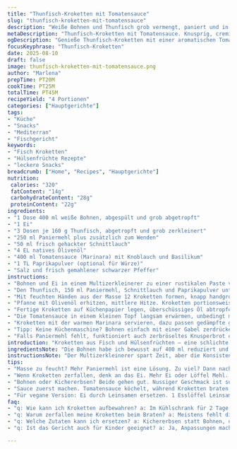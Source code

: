 ```yaml
---
title: "Thunfisch-Kroketten mit Tomatensauce"
slug: "thunfisch-kroketten-mit-tomatensauce"
description: "Weiße Bohnen und Thunfisch grob vermengt, paniert und in Olivenöl gebraten. Frischer Schnittlauch sorgt für Aroma, Tomatensauce mit Knoblauch und Kräutern als Begleiter. Textur knusprig außen, cremig innen. Variation mit Kichererbsen anstatt Bohnen, Paprikapulver ergänzt die Mischung."
metaDescription: "Thunfisch-Kroketten mit Tomatensauce. Knusprig, cremig, perfekt gewürzt und ein mediterranes Fest für den Gaumen."
ogDescription: "Genieße Thunfisch-Kroketten mit einer aromatischen Tomatensauce. Knusprige Textur und cremige Füllung erwarten dich."
focusKeyphrase: "Thunfisch-Kroketten"
date: 2025-08-10
draft: false
image: thunfisch-kroketten-mit-tomatensauce.png
author: "Marlena"
prepTime: PT20M
cookTime: PT25M
totalTime: PT45M
recipeYield: "4 Portionen"
categories: ["Hauptgerichte"]
tags:
- "Küche"
- "Snacks"
- "Mediterran"
- "Fischgericht"
keywords:
- "Fisch Kroketten"
- "Hülsenfrüchte Rezepte"
- "leckere Snacks"
breadcrumb: ["Home", "Recipes", "Hauptgerichte"]
nutrition: 
 calories: "320"
 fatContent: "14g"
 carbohydrateContent: "28g"
 proteinContent: "22g"
ingredients:
- "1 Dose 400 ml weiße Bohnen, abgespült und grob abgetropft"
- "1 Ei"
- "3 Dosen je 160 g Thunfisch, abgetropft und grob zerkleinert"
- "250 ml Paniermehl plus zusätzlich zum Wenden"
- "50 ml frisch gehackter Schnittlauch"
- "4 EL natives Olivenöl"
- "400 ml Tomatensauce (Marinara) mit Knoblauch und Basilikum"
- "1 TL Paprikapulver (optional für Würze)"
- "Salz und frisch gemahlener schwarzer Pfeffer"
instructions:
- "Bohnen und Ei in einem Multizerkleinerer zu einer rustikalen Paste verarbeiten, nicht zu fein! Die kleine Körnigkeit gibt bessere Textur. In eine Schüssel geben."
- "Den Thunfisch, 150 ml Paniermehl, Schnittlauch und Paprikapulver unterheben. Komplett vermischen, abschmecken mit Salz und Pfeffer, hier entscheidet das Gefühl beim Probieren. Zu kompakt, zu locker, mit wenig Paniermehl nachjustieren."
- "Mit feuchten Händen aus der Masse 12 Kroketten formen, knapp handgroß. Die Restpaniermehl auf einen Teller geben, jedes Stück darin wenden. Wichtig: Nicht zu viele Kroketten gleichzeitig panieren, Paniermehl zieht Feuchtigkeit, sonst klebt alles zusammen."
- "Pfanne mit Olivenöl erhitzen, mittlere Hitze. Kroketten portionsweise braten, 3-4 Minuten pro Seite. Das Öl soll blubbern, nicht rauchen. Geduld, in der Mitte soll cremig bleiben, außen goldbraun knusprig. Wenn die Kroketten beim Wenden zu leicht zerfallen, zu wenig Bindung - mehr Ei oder ein Löffel Mehl hilft."
- "Fertige Kroketten auf Küchenpapier legen, überschüssiges Öl abtropfen lassen."
- "Die Tomatensauce in einem kleinen Topf langsam erwärmen, unbedingt mit frischem Knoblauch und frischem Basilikum arbeiten. Langsam köcheln bis sie aromatisch und leicht reduziert ist."
- "Kroketten mit der warmen Marinara servieren, dazu passen gedämpfte grüne Bohnen oder ein leicht bitterer Blattsalat. Guten Appetit."
- "Tipp: Keine Küchenmaschine? Bohnen einfach mit einer Gabel zerdrücken, dauert nur paar Minuten und ergibt rustikales Ergebnis."
- "Falls Paniermehl fehlt, funktioniert auch zerbröseltes Knusperbrot oder Sellerie klein gehobelt, macht sogar etwas frische dazu."
introduction: "Kroketten aus Fisch und Hülsenfrüchten – eine schlichte Idee, die ich oft verfeinert habe. Anfangs zu weich, zu breit – Form und Zutatenmengen sind entscheidend. Weiße Bohnen ersetzen oft weniger aromatische Panade oder pure Kartoffeln. Mit Thunfisch als Proteinquelle zusammen fantastisch. Die Kombination mit der säuerlichen Marinara gibt etwas Frische und fängt das Ölige der Kroketten gut auf. Wichtig, nicht zu heiß anbraten, sonst außen schwarz, innen roh. In den Zwischenzeiten die Sauce langsam köcheln lassen. Hält warm und bindet alle Aromen."
ingredientsNote: "Die Bohnen habe ich bewusst auf 400 ml reduziert und frischer Schnittlauch statt klassischem Petersilie genommen für mehr Charakter. Statt Dosenbohnen passen auch Kichererbsen, für eine leicht nussige Note. Das Paniermehl kann übrigens auch durch gemahlene Cornflakes oder Panko ersetzt werden, gibt noch mehr Crunch. Wer auf Ei verzichten möchte, kann einen Esslöffel gemahlenen Leinsamen mit 3 EL Wasser quellen lassen, bindet ähnlich. Olivenöl muss qualitativ gut sein, damit es aromatisch bleibt, zu billiges wird eher bitter. Für die Sauce selbst verwende ich Dose San Marzano Tomaten, frisch hat man selten so gute Süße und Säure ausgewogen. Frisch gehackter Knoblauch und ein Spritzer Rotweinessig runden die Marinara ab."
instructionsNote: "Der Multizerkleinerer spart Zeit, aber die Konsistenz entscheidet. Zu fein, Kroketten werden matschig, zu grob, kein Halt. Wenn der Teig zu feucht ist, wenig mehr Paniermehl oder Püree komplett aus Bohnen anpassen. Die Kroketten vor dem Braten kurz in den Kühlschrank legen, das strafft die Masse, besser formbar. Öl nicht zu stark erhitzen – gluckern muss es, nicht rauchen. Überschüssiges Öl auf Küchenpapier abtropfen lassen, sonst werden die Kroketten schnell labbrig. Beim Wenden aufmerksam sein, mit zwei Pfannenhelfern oder Spatel – sanft, nicht drücken. Die Sauce ganz am Anfang vorbereiten, so haben die Aromen Zeit, ineinander zu greifen. Kroketten knusprig, innen saftig erkennbar am leichten Nachgeben beim Drücken. Noch nicht ganz fest? Ein paar Minuten extra und mit kleiner Hitze nachbraten."
tips:
- "Masse zu feucht? Mehr Paniermehl ist eine Lösung. Zu viel? Dann nach Geschmack anpassen. Feuchtigkeit ist der Feind. Kroketten müssen fest, aber nicht trocken sein. Das richtige Gefühl beim Formen ist wichtig. Kühlschrank hilft bei der Stabilität."
- "Wenn Kroketten zerfallen, denk an das Ei. Mehr Ei oder Löffel Mehl. Das bindet. Mach die Masse nicht nur trocken, sondern achte auch auf den Druck beim Wenden. Sanft, nicht drücken. Verwende zwei Spatel, leichter zu handeln."
- "Bohnen oder Kichererbsen? Beide gehen gut. Nussiger Geschmack ist super. Anstelle von Olivenöl, Avocadoöl als Alternative - milder und gut zum Braten. Paniermehl durch Panko oder gemahlene Cornflakes ersetzen für extra Crunch. Ausprobieren."
- "Sauce zuerst machen. Tomatensauce köchelt, während Kroketten braten. Aromen entfalten sich besser. Die Sauce sollte nicht zu dünn sein, sonst bleibt sie an den Kroketten nicht haften. Verwende frischen Basilikum, das hebt die Aromen."
- "Für vegane Version: Ei durch Leinsamen ersetzen. 1 Esslöffel Leinsamen auf 3 Esslöffel Wasser quellen lassen. Bindet gut. Kroketten dann gleich formen. Olivenöl in gut erhitzter Pfanne, nicht zu heiß. Klopfgeräusche darauf hören."
faq:
- "q: Wie kann ich Kroketten aufbewahren? a: Im Kühlschrank für 2 Tage. Aufwärmen in der Pfanne. Nicht in der Mikrowelle, sonst labbrig. Tiefkühlen ist auch möglich. Dann vorm Braten auftauen kurz."
- "q: Warum zerfallen meine Kroketten beim Braten? a: Meistens fehlt die Bindung. Mehr Ei, oder auch Mehl. Das hilft sicher. Achte darauf, dass die Masse nicht zu nass ist. Rosa Kanten sehen nicht appetitlich aus."
- "q: Welche Zutaten kann ich ersetzen? a: Kichererbsen statt Bohnen, die sind nussig. Thunfisch im Glas sind auch gut. Aber frisch schlafen gehen ist wichtig. Paniermehl kann Cornflakes sein - gibt crunch."
- "q: Ist das Gericht auch für Kinder geeignet? a: Ja, Anpassungen machen. Weniger Gewürze. Wenn Paprika gewünscht ist, dann süßes nehmen. Kontrolle über Konsistenz ist auch wichtig, sie müssen mögen, was du machst."

---
```

